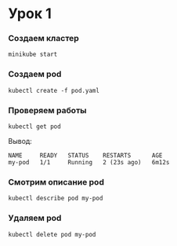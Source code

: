 # Урок 1
### Создаем кластер
```shell
minikube start
```

### Создаем pod
```shell
kubectl create -f pod.yaml
```

### Проверяем работы
```shell
kubectl get pod
```
Вывод:
```shell
NAME     READY   STATUS    RESTARTS      AGE
my-pod   1/1     Running   2 (23s ago)   6m12s
```
### Смотрим описание pod 
```shell
kubectl describe pod my-pod
```
### Удаляем pod
```shell
kubectl delete pod my-pod
```